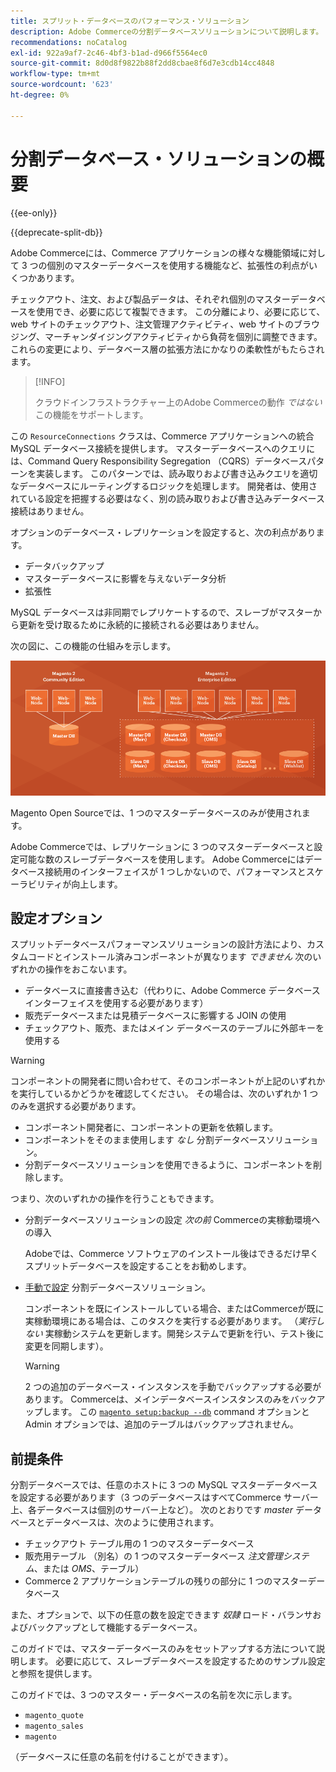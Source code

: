 ```yaml
---
title: スプリット・データベースのパフォーマンス・ソリューション
description: Adobe Commerceの分割データベースソリューションについて説明します。
recommendations: noCatalog
exl-id: 922a9af7-2c46-4bf3-b1ad-d966f5564ec0
source-git-commit: 8d0d8f9822b88f2dd8cbae8f6d7e3cdb14cc4848
workflow-type: tm+mt
source-wordcount: '623'
ht-degree: 0%

---
```


# 分割データベース・ソリューションの概要

{{ee-only}}

{{deprecate-split-db}}

Adobe Commerceには、Commerce アプリケーションの様々な機能領域に対して 3 つの個別のマスターデータベースを使用する機能など、拡張性の利点がいくつかあります。

チェックアウト、注文、および製品データは、それぞれ個別のマスターデータベースを使用でき、必要に応じて複製できます。 この分離により、必要に応じて、web サイトのチェックアウト、注文管理アクティビティ、web サイトのブラウジング、マーチャンダイジングアクティビティから負荷を個別に調整できます。 これらの変更により、データベース層の拡張方法にかなりの柔軟性がもたらされます。

>[!INFO]
>
>クラウドインフラストラクチャー上のAdobe Commerceの動作 _ではない_ この機能をサポートします。

この `ResourceConnections` クラスは、Commerce アプリケーションへの統合 MySQL データベース接続を提供します。 マスターデータベースへのクエリには、Command Query Responsibility Segregation （CQRS）データベースパターンを実装します。 このパターンでは、読み取りおよび書き込みクエリを適切なデータベースにルーティングするロジックを処理します。 開発者は、使用されている設定を把握する必要はなく、別の読み取りおよび書き込みデータベース接続はありません。

オプションのデータベース・レプリケーションを設定すると、次の利点があります。

- データバックアップ
- マスターデータベースに影響を与えないデータ分析
- 拡張性

MySQL データベースは非同期でレプリケートするので、スレーブがマスターから更新を受け取るために永続的に接続される必要はありません。

次の図に、この機能の仕組みを示します。

![Adobe Commerceは、異なるデータベースを使用してテーブルを格納します](../../assets/configuration/split-db-diagram-ee.png)

Magento Open Sourceでは、1 つのマスターデータベースのみが使用されます。

Adobe Commerceでは、レプリケーションに 3 つのマスターデータベースと設定可能な数のスレーブデータベースを使用します。 Adobe Commerceにはデータベース接続用のインターフェイスが 1 つしかないので、パフォーマンスとスケーラビリティが向上します。

## 設定オプション

スプリットデータベースパフォーマンスソリューションの設計方法により、カスタムコードとインストール済みコンポーネントが異なります _できません_ 次のいずれかの操作をおこないます。

- データベースに直接書き込む（代わりに、Adobe Commerce データベースインターフェイスを使用する必要があります）
- 販売データベースまたは見積データベースに影響する JOIN の使用
- チェックアウト、販売、またはメイン データベースのテーブルに外部キーを使用する

>[!WARNING]
>
>コンポーネントの開発者に問い合わせて、そのコンポーネントが上記のいずれかを実行しているかどうかを確認してください。 その場合は、次のいずれか 1 つのみを選択する必要があります。
>
>- コンポーネント開発者に、コンポーネントの更新を依頼します。
>- コンポーネントをそのまま使用します _なし_ 分割データベースソリューション。
>- 分割データベースソリューションを使用できるように、コンポーネントを削除します。

つまり、次のいずれかの操作を行うこともできます。

- 分割データベースソリューションの設定 _次の前_ Commerceの実稼動環境への導入

  Adobeでは、Commerce ソフトウェアのインストール後はできるだけ早くスプリットデータベースを設定することをお勧めします。

- [手動で設定](multi-master-manual.md) 分割データベースソリューション。

  コンポーネントを既にインストールしている場合、またはCommerceが既に実稼動環境にある場合は、このタスクを実行する必要があります。 （_実行しない_ 実稼動システムを更新します。開発システムで更新を行い、テスト後に変更を同期します）。

  >[!WARNING]
  >
  >2 つの追加のデータベース・インスタンスを手動でバックアップする必要があります。 Commerceは、メインデータベースインスタンスのみをバックアップします。 この [`magento setup:backup --db`](../../installation/tutorials/backup.md) command オプションと Admin オプションでは、追加のテーブルはバックアップされません。

## 前提条件

分割データベースでは、任意のホストに 3 つの MySQL マスターデータベースを設定する必要があります（3 つのデータベースはすべてCommerce サーバー上、各データベースは個別のサーバー上など）。 次のとおりです _master_ データベースとデータベースは、次のように使用されます。

- チェックアウト テーブル用の 1 つのマスターデータベース
- 販売用テーブル （別名）の 1 つのマスターデータベース _注文管理システム_、または _OMS_、テーブル）
- Commerce 2 アプリケーションテーブルの残りの部分に 1 つのマスターデータベース

また、オプションで、以下の任意の数を設定できます _奴隷_ ロード・バランサおよびバックアップとして機能するデータベース。

このガイドでは、マスターデータベースのみをセットアップする方法について説明します。 必要に応じて、スレーブデータベースを設定するためのサンプル設定と参照を提供します。

このガイドでは、3 つのマスター・データベースの名前を次に示します。

- `magento_quote`
- `magento_sales`
- `magento`

（データベースに任意の名前を付けることができます）。
